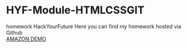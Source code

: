 # HYF-Module-HTMLCSSGIT
homework HackYourFuture
Here you can find my homework hosted via Github<br>
<a href="https://osamaalpha.github.io/Amazon-Demo/projectclone.html">AMAZON DEMO</a><br>
